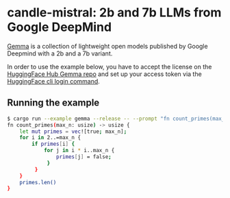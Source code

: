 # candle-mistral: 2b and 7b LLMs from Google DeepMind

[Gemma](https://ai.google.dev/gemma/docs) is a collection of lightweight open
models published by Google Deepmind with a 2b and a 7b variant.

In order to use the example below, you have to accept the license on the
[HuggingFace Hub Gemma repo](https://huggingface.co/google/gemma-7b) and set up
your access token via the [HuggingFace cli login
command](https://huggingface.co/docs/huggingface_hub/guides/cli#huggingface-cli-login).

## Running the example

```bash
$ cargo run --example gemma --release -- --prompt "fn count_primes(max_n: usize)"
fn count_primes(max_n: usize) -> usize {
    let mut primes = vec![true; max_n];
    for i in 2..=max_n {
        if primes[i] {
            for j in i * i..max_n {
                primes[j] = false;
             }
         }
    }
    primes.len()
}
```

